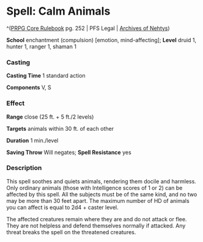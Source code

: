 # Spell: Calm Animals

^([PRPG Core Rulebook][ss-calm-animals] pg. 252 | PFS Legal | [Archives of Nehtys][sn-calm-animals])

**School** enchantment (compulsion) [emotion, mind-affecting]; **Level** druid 1, hunter 1, ranger 1, shaman 1

### Casting

**Casting Time** 1 standard action  

**Components** V, S

### Effect

**Range** close (25 ft. + 5 ft./2 levels)  

**Targets** animals within 30 ft. of each other  

**Duration** 1 min./level  

**Saving Throw** Will negates; **Spell Resistance** yes

### Description

This spell soothes and quiets animals, rendering them docile and harmless. Only ordinary animals (those with Intelligence scores of 1 or 2) can be affected by this spell. All the subjects must be of the same kind, and no two may be more than 30 feet apart. The maximum number of HD of animals you can affect is equal to 2d4 + caster level.  

The affected creatures remain where they are and do not attack or flee. They are not helpless and defend themselves normally if attacked. Any threat breaks the spell on the threatened creatures.

[ss-calm-animals]: http://paizo.com/pathfinderRPG/v57
[sn-calm-animals]: http://www.archivesofnethys.com/SpellDisplay.aspx?ItemName=Calm%20Animals